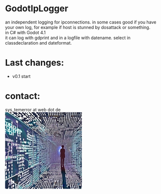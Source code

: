 # GodotIpLogger       

an independent logging for ipconnections. in some cases good if you have your own log, for example if host is stunned by dosattack or something.    
in C# with Godot 4.1     
it can log with gdprint and in a logfile with datename. select in classdeclaration and dateformat.    

# Last changes:    
- v0.1 start

# contact:
sys_temerror at web dot de    
![Pic1](systemerror.JPG)
